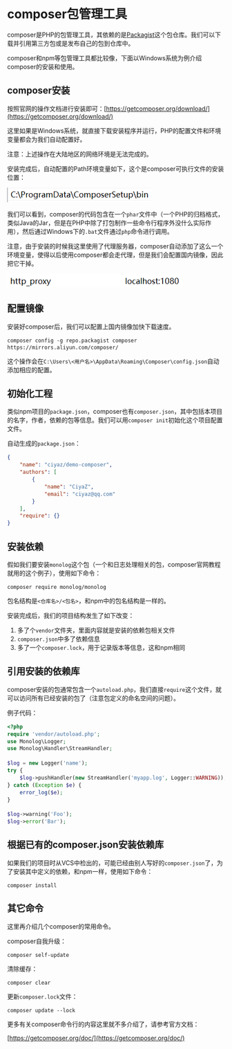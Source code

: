 # composer包管理工具

composer是PHP的包管理工具，其依赖的是[Packagist](https://packagist.org/)这个包仓库。我们可以下载并引用第三方包或是发布自己的包到仓库中。

composer和npm等包管理工具都比较像，下面以Windows系统为例介绍composer的安装和使用。

## composer安装

按照官网的操作文档进行安装即可：[https://getcomposer.org/download/](https://getcomposer.org/download/)

这里如果是Windows系统，就直接下载安装程序并运行，PHP的配置文件和环境变量都会为我们自动配置好。

注意：上述操作在大陆地区的网络环境是无法完成的。

安装完成后，自动配置的Path环境变量如下，这个是composer可执行文件的安装位置：

![](res/1.png)

我们可以看到，composer的代码包含在一个`phar`文件中（一个PHP的归档格式，类似Java的Jar，但是在PHP中除了打包制作一些命令行程序外没什么实际作用），然后通过Windows下的`.bat`文件通过`php`命令进行调用。

注意，由于安装的时候我这里使用了代理服务器，composer自动添加了这么一个环境变量，使得以后使用composer都会走代理，但是我们会配置国内镜像，因此把它干掉。

![](res/2.png)

## 配置镜像

安装好composer后，我们可以配置上国内镜像加快下载速度。

```
composer config -g repo.packagist composer https://mirrors.aliyun.com/composer/
```

这个操作会在`C:\Users\<用户名>\AppData\Roaming\Composer\config.json`自动添加相应的配置。

## 初始化工程

类似npm项目的`package.json`，composer也有`composer.json`，其中包括本项目的名字，作者，依赖的包等信息。我们可以用`composer init`初始化这个项目配置文件。

自动生成的`package.json`：

```json
{
    "name": "ciyaz/demo-composer",
    "authors": [
        {
            "name": "CiyaZ",
            "email": "ciyaz@qq.com"
        }
    ],
    "require": {}
}
```

## 安装依赖

假如我们要安装`monolog`这个包（一个和日志处理相关的包，composer官网教程就用的这个例子），使用如下命令：

```
composer require monolog/monolog
```

包名结构是`<仓库名>/<包名>`，和npm中的包名结构是一样的。

安装完成后，我们的项目结构发生了如下改变：

1. 多了个`vendor`文件夹，里面内容就是安装的依赖包相关文件
2. `composer.json`中多了依赖信息
3. 多了一个`composer.lock`，用于记录版本等信息，这和npm相同

## 引用安装的依赖库

composer安装的包通常包含一个`autoload.php`，我们直接`require`这个文件，就可以访问所有已经安装的包了（注意包定义的命名空间的问题）。

例子代码：
```php
<?php
require 'vendor/autoload.php';
use Monolog\Logger;
use Monolog\Handler\StreamHandler;

$log = new Logger('name');
try {
    $log->pushHandler(new StreamHandler('myapp.log', Logger::WARNING));
} catch (Exception $e) {
    error_log($e);
}

$log->warning('Foo');
$log->error('Bar');
```

## 根据已有的composer.json安装依赖库

如果我们的项目时从VCS中检出的，可能已经由别人写好的`composer.json`了，为了安装其中定义的依赖，和npm一样，使用如下命令：

```
composer install
```

## 其它命令

这里再介绍几个composer的常用命令。

composer自我升级：
```
composer self-update
```

清除缓存：
```
composer clear
```

更新`composer.lock`文件：
```
composer update --lock
```

更多有关composer命令行的内容这里就不多介绍了，请参考官方文档：

[https://getcomposer.org/doc/](https://getcomposer.org/doc/)
